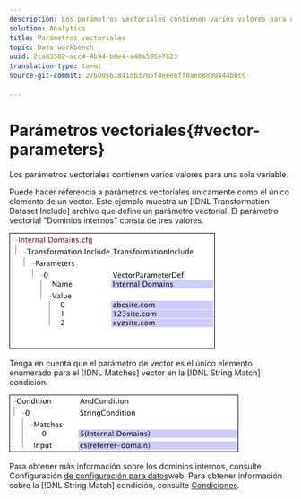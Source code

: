 ```yaml
---
description: Los parámetros vectoriales contienen varios valores para una sola variable.
solution: Analytics
title: Parámetros vectoriales
topic: Data workbench
uuid: 2ca83502-acc4-4b94-b0e4-a48a596e7623
translation-type: tm+mt
source-git-commit: 27600561841db3705f4eee6ff0aeb8890444bbc9

---
```



# Parámetros vectoriales{#vector-parameters}

Los parámetros vectoriales contienen varios valores para una sola variable.

Puede hacer referencia a parámetros vectoriales únicamente como el único elemento de un vector. Este ejemplo muestra un [!DNL Transformation Dataset Include] archivo que define un parámetro vectorial. El parámetro vectorial &quot;Dominios internos&quot; consta de tres valores.

![](assets/cfg_WebParameters_InternalDomains.png)

Tenga en cuenta que el parámetro de vector es el único elemento enumerado para el [!DNL Matches] vector en la [!DNL String Match] condición.

![](assets/cfg_Parameters_InternalDomains_Ref.png)

Para obtener más información sobre los dominios internos, consulte Configuración [de configuración para datos](../../../../home/c-dataset-const-proc/c-config-web-data/c-config-web-data.md#concept-9a306b65483a484bb3f6f3c1d7e77519)web. Para obtener información sobre la [!DNL String Match] condición, consulte [Condiciones](../../../../home/c-dataset-const-proc/c-conditions/c-abt-cond.md).
